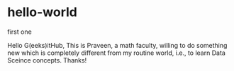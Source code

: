 # hello-world
first one


Hello G(eeks)itHub, This is Praveen, a math faculty, willing to do something new which is completely different from my routine world, i.e., to learn Data Sceince concepts. Thanks!
